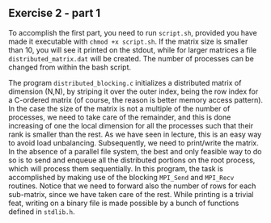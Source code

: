 ## Exercise 2 - part 1

To accomplish the first part, you need to run `script.sh`, provided you have made it executable with `chmod +x script.sh`. If the matrix size is smaller than 10, you will see it printed on the stdout, while for larger matrices a file `distributed_matrix.dat` will be created. The number of processes can be changed from within the bash script.

The program `distributed_blocking.c` initializes a distributed matrix of dimension (N,N), by striping it over the outer index, being the row index for a C-ordered matrix (of course, the reason is better memory access pattern). In the case the size of the matrix is not a multiple of the number of processes, we need to take care of the remainder, and this is done increasing of one the local dimension for all the processes such that their rank is smaller than the rest. As we have seen in lecture, this is an easy way to avoid load unbalancing. Subsequently, we need to print/write the matrix. In the absence of a parallel file system, the best and only feasible way to do so is to send and enqueue all the distributed portions on the root process, which will process them sequentially. In this program, the task is accomplished by making use of the blocking `MPI_Send` and `MPI_Recv` routines. Notice that we need to forward also the number of rows for each sub-matrix, since we have taken care of the rest. While printing is a trivial feat, writing on a binary file is made possible by a bunch of functions defined in `stdlib.h`.
